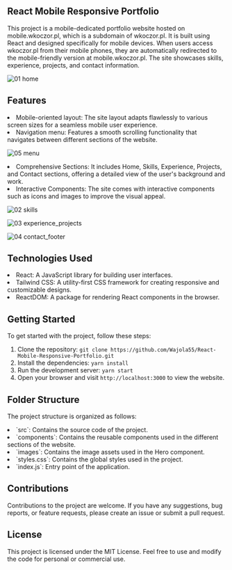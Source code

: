 ## React Mobile Responsive Portfolio

This project is a mobile-dedicated portfolio website hosted on mobile.wkoczor.pl, which is a subdomain of wkoczor.pl. It is built using React and designed specifically for mobile devices. When users access wkoczor.pl from their mobile phones, they are automatically redirected to the mobile-friendly version at mobile.wkoczor.pl. The site showcases skills, experience, projects, and contact information.

![01 home](https://github.com/Wajola55/React-Mobile-Responsive-Portfolio/assets/118658753/2c388aa7-bce6-4efc-9aab-95dbe3bdc2cd)


## Features

<li>Mobile-oriented layout: The site layout adapts flawlessly to various screen sizes for a seamless mobile user experience.

<li>Navigation menu: Features a smooth scrolling functionality that navigates between different sections of the website.

![05 menu](https://github.com/Wajola55/React-Mobile-Responsive-Portfolio/assets/118658753/fdaa694f-425a-4165-8423-a975910ff863)
  
<li>Comprehensive Sections: It includes Home, Skills, Experience, Projects, and Contact sections, offering a detailed view of the user's background and work.

<li>Interactive Components: The site comes with interactive components such as icons and images to improve the visual appeal.
  
  ![02 skills](https://github.com/Wajola55/React-Mobile-Responsive-Portfolio/assets/118658753/a7a40753-8e29-4654-97ba-8a025db66896)

  ![03 experience_projects](https://github.com/Wajola55/React-Mobile-Responsive-Portfolio/assets/118658753/d7312832-6488-4db9-bd63-1964202f0d8a)

  ![04 contact_footer](https://github.com/Wajola55/React-Mobile-Responsive-Portfolio/assets/118658753/305e9cfa-65f4-43c7-82b8-1fef2ceffe6f)

## Technologies Used

<li> React: A JavaScript library for building user interfaces.
<li> Tailwind CSS: A utility-first CSS framework for creating responsive and customizable designs.
<li> ReactDOM: A package for rendering React components in the browser.

## Getting Started

To get started with the project, follow these steps:

1. Clone the repository: `git clone https://github.com/Wajola55/React-Mobile-Responsive-Portfolio.git`
2. Install the dependencies: `yarn install`
3. Run the development server: `yarn start`
4. Open your browser and visit `http://localhost:3000` to view the website.

## Folder Structure

The project structure is organized as follows:

<li> `src`: Contains the source code of the project.
<li> `components`: Contains the reusable components used in the different sections of the website.
<li> `images`: Contains the image assets used in the Hero component.
<li> `styles.css`: Contains the global styles used in the project.
<li> `index.js`: Entry point of the application.

## Contributions

Contributions to the project are welcome. If you have any suggestions, bug reports, or feature requests, please create an issue or submit a pull request.

## License

This project is licensed under the MIT License. Feel free to use and modify the code for personal or commercial use.



